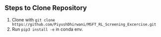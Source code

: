 ## Steps to Clone Repository
1. Clone with ```git clone https://github.com/PiyushDhirwani/MSFT_RL_Screening_Excercise.git```
2. Run ```pip3 install -e``` in conda env.

